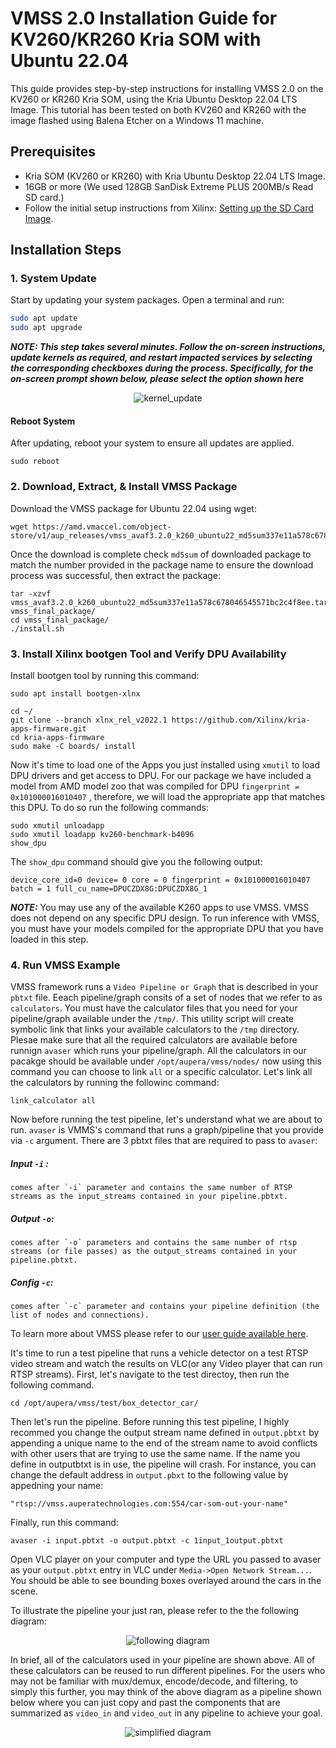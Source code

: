 # VMSS 2.0 Installation Guide for KV260/KR260 Kria SOM with Ubuntu 22.04

This guide provides step-by-step instructions for installing VMSS 2.0 on the KV260 or KR260 Kria SOM, using the Kria Ubuntu Desktop 22.04 LTS Image. This tutorial has been tested on both KV260 and KR260 with the image flashed using Balena Etcher on a Windows 11 machine.

## Prerequisites

- Kria SOM (KV260 or KR260) with Kria Ubuntu Desktop 22.04 LTS Image.
- 16GB or more (We used 128GB SanDisk Extreme PLUS 200MB/s Read SD card.)
- Follow the initial setup instructions from Xilinx: [Setting up the SD Card Image](https://www.xilinx.com/products/som/kria/kv260-vision-starter-kit/kv260-getting-started-ubuntu/setting-up-the-sd-card-image.html).

## Installation Steps

### 1. System Update
Start by updating your system packages. Open a terminal and run:
   ```bash
   sudo apt update
   sudo apt upgrade
   ```
***NOTE: This step takes several minutes. Follow the on-screen instructions, update kernels as required, and restart impacted services by selecting the corresponding checkboxes during the process. Specifically, for the on-screen prompt shown below, please select the option shown here***

<div align="center">
  <img src="kernel_update.jpg" alt="kernel_update">
</div>

#### Reboot System
After updating, reboot your system to ensure all updates are applied.
```
sudo reboot
```

### 2. Download, Extract, & Install VMSS Package
Download the VMSS package for Ubuntu 22.04 using wget:

```
wget https://amd.vmaccel.com/object-store/v1/aup_releases/vmss_avaf3.2.0_k260_ubuntu22_md5sum337e11a578c678046545571bc2c4f8ee.tar.gz
```

Once the download is complete check `md5sum` of downloaded package to match the number provided in the package name to ensure the download process was successful, then extract the package:

```
tar -xzvf vmss_avaf3.2.0_k260_ubuntu22_md5sum337e11a578c678046545571bc2c4f8ee.tar.gz 
vmss_final_package/
cd vmss_final_package/
./install.sh
```

### 3. Install Xilinx bootgen Tool and Verify DPU Availability

Install bootgen tool by running this command:
```
sudo apt install bootgen-xlnx
```

```
cd ~/
git clone --branch xlnx_rel_v2022.1 https://github.com/Xilinx/kria-apps-firmware.git
cd kria-apps-firmware
sudo make -C boards/ install
```

Now it's time to load one of the Apps you just installed using `xmutil` to load DPU drivers and get access to DPU. For our package we have included a model from AMD model zoo that was compiled for DPU `fingerprint = 0x101000016010407` , therefore, we will load the appropriate app that matches this DPU. To do so run the following commands:
```
sudo xmutil unloadapp
sudo xmutil loadapp kv260-benchmark-b4096
show_dpu
```

The `show_dpu` command should give you the following output:
```
device_core_id=0 device= 0 core = 0 fingerprint = 0x101000016010407 batch = 1 full_cu_name=DPUCZDX8G:DPUCZDX8G_1
```

*****NOTE:***** You may use any of the available K260 apps to use VMSS. VMSS does not depend on any specific DPU design. To run inference with VMSS, you must have your models compiled for the appropriate DPU that you have loaded in this step.



### 4. Run VMSS Example

VMSS framework runs a `Video Pipeline or Graph` that is described in your `pbtxt` file. Eeach pipeline/graph consits of a set of nodes that we refer to as `calculators`. You must have the calculator files that you need for your pipeline/graph available under the `/tmp/`. This utility script will create symbolic link that links your available calculators to the `/tmp` directory. Plesae make sure that all the required calculators are available before runnign `avaser` which runs your pipeline/graph. All the calculators in our pacakge should be available under `/opt/aupera/vmss/nodes/` now using this command you can choose to link `all` or a specific calculator. Let's link all the calculators by running the followinc command:

```
link_calculator all
```

Now before running the test pipeline, let's understand what we are about to run. `avaser` is VMMS's command that runs a graph/pipeline that you provide via `-c` argument. There are 3 pbtxt files that are required to pass to `avaser`: 

##### Input `-i` : 
    comes after `-i` parameter and contains the same number of RTSP streams as the input_streams contained in your pipeline.pbtxt. 

##### Output `-o`: 
    comes after `-o` parameters and contains the same number of rtsp streams (or file passes) as the output_streams contained in your pipeline.pbtxt. 

##### Config `-c`: 
    comes after `-c` parameter and contains your pipeline definition (the list of nodes and connections). 

To learn more about VMSS please refer to our [user guide available here](https://auperatechvancouver.sharepoint.com/Shared%20Documents/Forms/AllItems.aspx?id=%2FShared%20Documents%2Freleases%2Fvmss2%2E0%5Favaf%5Favas%5Favac%2Fuser%5Fguides&p=true&ga=1).

It's time to run a test pipeline that runs a vehicle detector on a test RTSP video stream and watch the results on VLC(or any Video player that can run RTSP streams). First, let's navigate to the test directoy, then run the following command.

```
cd /opt/aupera/vmss/test/box_detector_car/
```
Then let's run the pipeline. Before running this test pipeline, I highly recommed you change the output stream name defined in `output.pbtxt` by appending a unique name to the end of the stream name to avoid conflicts with other users that are trying to use the same name. If the name you define in outputbtxt is in use, the pipeline will crash. For instance, you can change the default address in `output.pbxt` to the following value by appedning your name:

```
"rtsp://vmss.auperatechnologies.com:554/car-som-out-your-name"
```

Finally, run this command:

```
avaser -i input.pbtxt -o output.pbtxt -c 1input_1output.pbtxt
```

Open VLC player on your computer and type the URL you passed to avaser as your `output.pbtxt` entry in VLC under `Media->Open Network Stream...`. You should be able to see bounding boxes overlayed around the cars in the scene. 

To illustrate the pipeline your just ran, please refer to the the following diagram: 
<div align="center">
  <img src="box_detector_visualizer.png" alt="following diagram">
</div>

In brief, all of the calculators used in your pipeline are shown above. All of these calculators can be reused to run different pipelines. For the users who may not be familiar with mux/demux, encode/decode, and filtering, to simply this further, you may think of the above diagram as a pipeline shown below where you can just copy and past the components that are summarized as `video_in` and `video_out` in any pipeline to achieve your goal.
<div align="center">
  <img src="simplified_graph.png" alt="simplified diagram">
</div>



